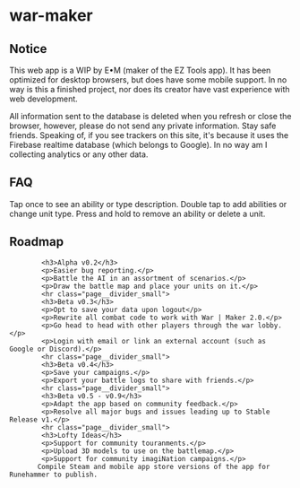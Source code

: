 # war-maker
## Notice
This web app is a WIP by E•M (maker of the EZ Tools app). It has been optimized for desktop browsers, but does have some mobile support. In no way is this a finished project, nor does its creator have vast experience with web development.

All information sent to the database is deleted when you refresh or close the browser, however, please do not send any private information. Stay safe friends. Speaking of, if you see trackers on this site, it's because it uses the Firebase realtime database (which belongs to Google). In no way am I collecting analytics or any other data.

## FAQ
Tap once to see an ability or type description.
Double tap to add abilities or change unit type.
Press and hold to remove an ability or delete a unit.

## Roadmap
            <h3>Alpha v0.2</h3>
            <p>Easier bug reporting.</p>
            <p>Battle the AI in an assortment of scenarios.</p>
            <p>Draw the battle map and place your units on it.</p>
            <hr class="page__divider_small">
            <h3>Beta v0.3</h3>
            <p>Opt to save your data upon logout</p>
            <p>Rewrite all combat code to work with War | Maker 2.0.</p>
            <p>Go head to head with other players through the war lobby.</p>
            <p>Login with email or link an external account (such as Google or Discord).</p>
            <hr class="page__divider_small">
            <h3>Beta v0.4</h3>
            <p>Save your campaigns.</p>
            <p>Export your battle logs to share with friends.</p>
            <hr class="page__divider_small">
            <h3>Beta v0.5 - v0.9</h3>
            <p>Adapt the app based on community feedback.</p>
            <p>Resolve all major bugs and issues leading up to Stable Release v1.</p>
            <hr class="page__divider_small">
            <h3>Lofty Ideas</h3>
            <p>Support for community touranments.</p>
            <p>Upload 3D models to use on the battlemap.</p>
            <p>Support for community imagiNation campaigns.</p>
           Compile Steam and mobile app store versions of the app for Runehammer to publish.
 
